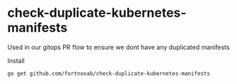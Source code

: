 # check-duplicate-kubernetes-manifests
Used in our gitops PR flow to ensure we dont have any duplicated manifests

Install

```
go get github.com/fortnoxab/check-duplicate-kubernetes-manifests
```
